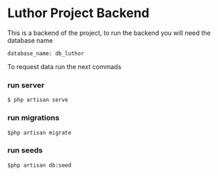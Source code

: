 # Luthor Project Backend
This is a backend of the project, to run the backend you will need the database name

    database_name: db_luthor
To request data run the next commads

### run server
    $ php artisan serve
### run migrations
    $php artisan migrate
### run seeds
    $php artisan db:seed

